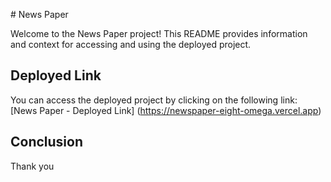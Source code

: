   # News Paper

Welcome to the News Paper project! This README provides information and context for accessing and using the deployed project.

## Deployed Link

You can access the deployed project by clicking on the following link:
[News Paper - Deployed Link] (https://newspaper-eight-omega.vercel.app)

## Conclusion

Thank you 


